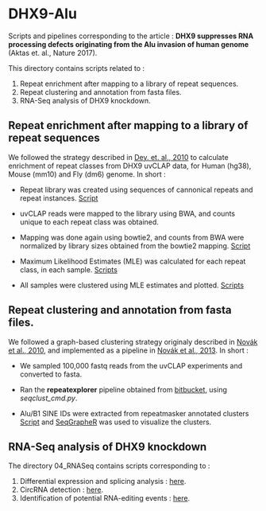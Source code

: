 # DHX9-Alu

Scripts and pipelines corresponding to the article : **DHX9 suppresses RNA processing defects originating from the Alu invasion of human genome** (Aktas et. al., Nature 2017).

This directory contains scripts related to :

1. Repeat enrichment after mapping to a library of repeat sequences.
2. Repeat clustering and annotation from fasta files.
3. RNA-Seq analysis of DHX9 knockdown.


## Repeat enrichment after mapping to a library of repeat sequences

We followed the strategy described in [Dey. et. al., 2010](http://genomebiology.biomedcentral.com/articles/10.1186/gb-2010-11-6-r69) to calculate enrichment of repeat classes from DHX9 uvCLAP data, for Human (hg38), Mouse (mm10) and Fly (dm6) genome. In short :

+ Repeat library was created using sequences of cannonical repeats and repeat instances. [Script](./Scripts/Dey_et.al_pipeline/make_repeat_assembly.pl)

+ uvCLAP reads were mapped to the library using BWA, and counts unique to each repeat class was obtained.

+ Mapping was done again using bowtie2, and counts from BWA were normalized by library sizes obtained
  from the bowtie2 mapping. [Script](./Scripts/make_bowtieCountsStats.sh)

+ Maximum Likelihood Estimates (MLE) was calculated for each repeat class, in each sample. [Scripts](./Scripts/Rscripts_Dhx-Alu/estimate_repenr.R)

+ All samples were clustered using MLE estimates and plotted. [Scripts](./Scripts/Rscripts_Dhx-Alu/batchEnrichment.R)


## Repeat clustering and annotation from fasta files.

We followed a graph-based clustering strategy originaly described in [Novák et al., 2010](http://www.biomedcentral.com/1471-2105/11/378), and implemented as a pipeline in [Novák et al., 2013](https://academic.oup.com/bioinformatics/article/29/6/792/184407/RepeatExplorer-a-Galaxy-based-web-server-for). In short :

+ We sampled 100,000 fastq reads from the uvCLAP experiments and converted to fasta.

+ Ran the **repeatexplorer** pipeline obtained from [bitbucket](https://bitbucket.org/repeatexplorer/repeatexplorer), using *seqclust_cmd.py*.

+ Alu/B1 SINE IDs were extracted from repeatmasker annotated clusters [Script]() and [SeqGrapheR](https://github.com/vivekbhr/SeqGrapheR) was used to visualize the clusters.


## RNA-Seq analysis of DHX9 knockdown

The directory 04_RNASeq contains scripts corresponding to :

1. Differential expression and splicing analysis : [here](04_RNASeq/03_diffExp_splicing).
2. CircRNA detection : [here](04_RNASeq/04_circRNA).
3. Identification of potential RNA-editing events : [here](04_RNASeq/07_editing).

